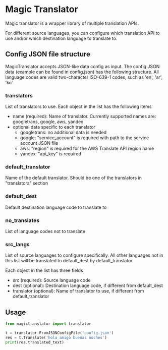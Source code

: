 # Magic Translator

Magic translator is a wrapper library of multiple translation APIs.

For different source languages, you can configure which translation API to use and/or which destination language to translate to.


## Config JSON file structure

MagicTranslator accepts JSON-like data config as input. The config JSON data (example can be found in config.json) has the following structure. All language codes are valid two-character ISO-639-1 codes, such as 'en', 'ar', 'ko'

### translators

List of translators to use. Each object in the list has the following items

- name (required): Name of translator. Currently supported names are: googletrans, google, aws, yandex
- optional data specific to each translator
    - googletrans: no additional data is needed
    - google: "service_account" is required with path to the service account JSON file
    - aws: "region" is required for the AWS Translate API region name
    - yandex: "api_key" is required

### default_translator

Name of the default translator. Should be one of the translators in "translators" section

### default_dest

Default destination language code to translate to

### no_translates

List of language codes not to translate

### src_langs

List of source languages to configure specifically. All other languages not in this list will be translated to default_dest by default_translator.

Each object in the list has three fields
- src (required): Source language code
- dest (optional): Destination language code, if different from default_dest
- translator (optional): Name of translator to use, if different from default_translator


## Usage

```python
from magictranslator import translator

t = translator.FromJSONConfigFile('config.json')  
res = t.Translate('hola amigo buenas noches')
print(res.translated_text)
```


